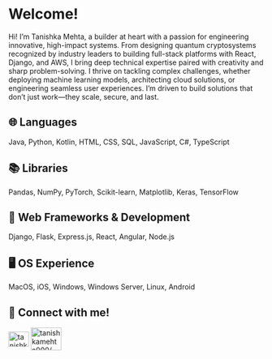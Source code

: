 # Welcome!
Hi! I’m Tanishka Mehta, a builder at heart with a passion for engineering innovative, high-impact systems. From designing quantum cryptosystems recognized by industry leaders to building full-stack platforms with React, Django, and AWS, I bring deep technical expertise paired with creativity and sharp problem-solving. I thrive on tackling complex challenges, whether deploying machine learning models, architecting cloud solutions, or engineering seamless user experiences. I’m driven to build solutions that don’t just work—they scale, secure, and last.

## 🌐 Languages
Java, Python, Kotlin, HTML, CSS, SQL, JavaScript, C#, TypeScript

## 📚 Libraries
Pandas, NumPy, PyTorch, Scikit-learn, Matplotlib, Keras, TensorFlow

## 🧩 Web Frameworks & Development
Django, Flask, Express.js, React, Angular, Node.js

## 🖥️ OS Experience
MacOS, iOS, Windows, Windows Server, Linux, Android

## 🔗 Connect with me!
<p align="left">
<a href="https://linkedin.com/in/tanishkamehta000/" target="blank"><img align="center" src="https://raw.githubusercontent.com/rahuldkjain/github-profile-readme-generator/master/src/images/icons/Social/linked-in-alt.svg" alt="tanishkamehta000/" height="30" width="40" /></a>
<a href="https://tanishkamehta.com/" target="blank"><img align="center" src="https://static.vecteezy.com/system/resources/previews/020/816/485/large_2x/portfolio-icon-for-your-website-mobile-presentation-and-logo-design-free-vector.jpg" alt="tanishkamehta000/" height="45" width="60" /></a>
